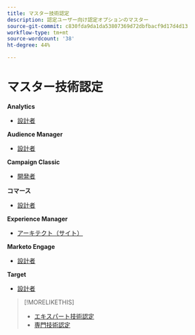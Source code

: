 ```yaml
---
title: マスター技術認定
description: 認定ユーザー向け認定オプションのマスター
source-git-commit: c830fda9da1da53807369d72dbfbacf9d17d4d13
workflow-type: tm+mt
source-wordcount: '38'
ht-degree: 44%

---
```


# マスター技術認定


**Analytics**

* [設計者](/help/certifications/aa/aa-m-architect.md) <!--AD0-E207-->

**Audience Manager**

* [設計者](/help/certifications/aam/aam-m-architect.md) <!--AD0-E454-->

**Campaign Classic**

* [開発者](/help/certifications/acc/acc-m-developer.md) <!--AD0-E328-->

**コマース**

* [設計者](/help/certifications/ac/ac-m-architect.md) <!--AD0-E718-->

**Experience Manager**

* [アーキテクト（サイト）](/help/certifications/aem/aem-sites-m-architect.md) <!--AD0-E117-->

**Marketo Engage**

* [設計者](/help/certifications/ame/ame-m-architect.md) <!--AD0-E556-->

**Target**

* [設計者](/help/certifications/at/at-m-architect.md) <!--AD0-E407-->

>[!MORELIKETHIS]
>
>* [エキスパート技術認定](expert.md)
>* [専門技術認定](professional.md)

